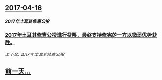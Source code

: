 ## [2017-04-16](/zh/news/2017/04/16/index.md)

##### 2017年土耳其修憲公投
### [2017年土耳其修憲公投進行投票，最终支持修宪的一方以微弱优势获胜。 ](/zh/news/2017/04/16/2017年土耳其修憲公投進行投票-最终支持修宪的一方以微弱优势获胜.md)
_上下文: 2017年土耳其修憲公投_

## [前一天...](/zh/news/2017/04/15/index.md)

